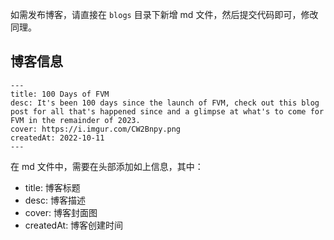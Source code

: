 如需发布博客，请直接在 `blogs` 目录下新增 md 文件，然后提交代码即可，修改同理。

## 博客信息

```
---
title: 100 Days of FVM
desc: It's been 100 days since the launch of FVM, check out this blog post for all that's happened since and a glimpse at what's to come for FVM in the remainder of 2023.
cover: https://i.imgur.com/CW2Bnpy.png
createdAt: 2022-10-11
---
```

在 md 文件中，需要在头部添加如上信息，其中：

- title: 博客标题
- desc: 博客描述
- cover: 博客封面图
- createdAt: 博客创建时间
